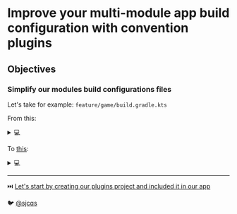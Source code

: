 # Improve your multi-module app build configuration with convention plugins
## Objectives

### Simplify our modules build configurations files
Let's take for example: `feature/game/build.gradle.kts`

From this:
<details>
<summary>💻</summary>

``` kotlin
plugins {
    id("config")
    id("com.android.library")
    id("kotlin-android")
    id("kotlin-kapt")
}

android {
compileSdk = 32

    defaultConfig {
        minSdk = 26
        targetSdk = 32

        testInstrumentationRunner = "androidx.test.runner.AndroidJUnitRunner"
    }


    buildTypes {
        release {
            isMinifyEnabled = false
        }
    }
    
    buildFeatures.compose = true
    composeOptions {
        kotlinCompilerExtensionVersion = libs.versions.composeCompiler.get()
    }
    
    compileOptions {
        sourceCompatibility = 11
        targetCompatibility = 11

        isCoreLibraryDesugaringEnabled = true
    }

    kotlinOptions {
        jvmTarget = config.jvm.kotlinJvm
        freeCompilerArgs = freeCompilerArgs + listOf(
            "-Xopt-in=kotlinx.coroutines.ExperimentalCoroutinesApi",
            "-Xopt-in=kotlinx.coroutines.FlowPreview",
            "-Xopt-in=kotlin.RequiresOptIn"
        )
    }
}

dependencies {
implementation(libs.kotlin.stdlib)

    coreLibraryDesugaring(libs.desugarJdk)
    
    implementation(projects.data.game.public)
    implementation(projects.data.settings.public)
    implementation(project.ui))
    implementation(project.tools.extensions.coroutines))
    implementation(project.tools.annotations))
    implementation(project.tools.logger.public))

    implementation(libs.androidx.lifecycle.viewmodel.ktx)

    implementation(libs.kotlin.coroutines.core)
    implementation(libs.kotlin.coroutines.android)

    implementation(libs.hilt.android)
    implementation(libs.androidx.hilt.compose)
    kapt(libs.hilt.compiler)
    kapt(libs.androidx.hilt.compiler)

    testImplementation(libs.junit)
    testImplementation(libs.robolectric)
    testImplementation(libs.androidx.test.core)
    testImplementation(libs.androidx.test.rules)
}
```
</details>

To [this](../wordle-android/feature/game/build.gradle.kts):
<details>
<summary>💻</summary>

``` kotlin
plugins {
    id("fr.sjcqs.android.feature")
    id("fr.sjcqs.android.compose.lib")
}

dependencies {
    implementation(projects.data.game.public)
    implementation(projects.data.settings.public)
}
```
</details>

---
⏭️ [Let's start by creating our plugins project and included it in our app](3-include-build.md)

🐦 [@sjcqs](https://twitter.com/sjcqs)